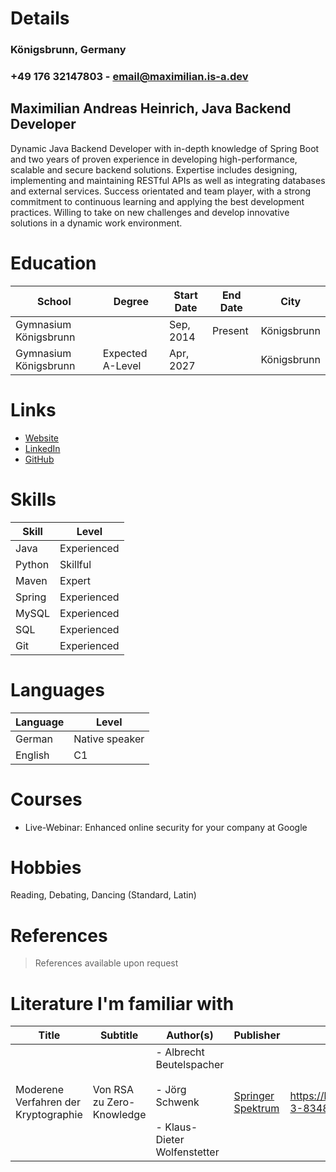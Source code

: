 # Details

### Königsbrunn, Germany
### +49 176 32147803 - email@maximilian.is-a.dev

## Maximilian Andreas Heinrich, Java Backend Developer

Dynamic Java Backend Developer with in-depth knowledge of Spring Boot and two years of proven experience in developing high-performance, scalable and secure backend solutions. Expertise includes designing, implementing and maintaining RESTful APIs as well as integrating databases and external services. Success orientated and team player, with a strong commitment to continuous learning and applying the best development practices. Willing to take on new challenges and develop innovative solutions in a dynamic work environment.

# Education

| School                | Degree  | Start Date | End Date | City        |
| --------------------- | ------- | ---------- | -------- | ----------- |
| Gymnasium Königsbrunn |         | Sep, 2014  | Present  | Königsbrunn |
| Gymnasium Königsbrunn | Expected A-Level | Apr, 2027           |          | Königsbrunn            |

# Links

- [Website](https://maximilian.is-a.dev)
- [LinkedIn](https://linkedin.com/in/maxhei)
- [GitHub](https://github.com/maximilianheinrich)

# Skills

| Skill  | Level       |
| ------ | ----------- |
| Java   | Experienced |
| Python | Skillful    |
| Maven  | Expert      |
| Spring | Experienced |
| MySQL  | Experienced |
| SQL    | Experienced |
| Git       | Experienced            |

# Languages

| Language | Level          |
| -------- | -------------- |
| German   | Native speaker |
| English         | C1               |

# Courses

- Live-Webinar: Enhanced online security for your company at Google

# Hobbies

Reading, Debating, Dancing (Standard, Latin)

# References

>References available upon request

# Literature I'm familiar with

| Title | Subtitle | Author(s) | Publisher | Link |
| ---- | ---- | ---- | ---- | ---- |
| Moderene Verfahren der Kryptographie | Von RSA zu Zero-Knowledge | - Albrecht Beutelspacher<br>    <br>- Jörg Schwenk<br>    <br>- Klaus-Dieter Wolfenstetter | [Springer Spektrum](https://www.springer.com/de/springerspektrum) | https://link.springer.com/book/10.1007/978-3-8348-2322-9 |
